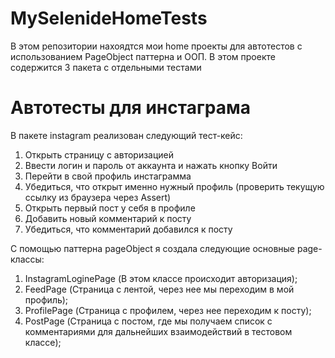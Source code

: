 # MySelenideHomeTests
В этом репозитории нахоядтся мои home проекты для автотестов с использованием PageObject паттерна и ООП. В этом проекте содержится 3 пакета с отдельными тестами

# Автотесты для инстаграма

В пакете instagram реализован следующий тест-кейс:

1) Открыть страницу с авторизацией
2) Ввести логин и пароль от аккаунта и нажать кнопку Войти
3) Перейти в свой профиль инстаграмма
4) Убедиться, что открыт именно нужный профиль (проверить текущую ссылку из браузера через Assert)
5) Открыть первый пост у себя в профиле
6) Добавить новый комментарий к посту
7) Убедиться, что комментарий добавился к посту

С помощью паттерна pageObject я создала следующие основные page-классы:
1) InstagramLoginePage (В этом классе происходит авторизация);
2) FeedPage (Страница с лентой, через нее мы переходим в мой профиль);
3) ProfilePage (Страница с профилем, через нее переходим к посту);
4) PostPage (Страница с постом, где мы получаем список с комментариями для дальнейших взаимодействий в тестовом классе);







